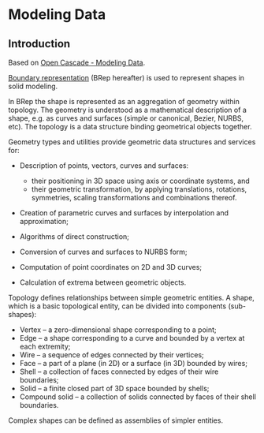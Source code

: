 # Modeling Data
## Introduction
Based on [Open Cascade - Modeling Data](https://www.opencascade.com/doc/occt-7.2.0/overview/html/technical_overview.html#OCCT_TOVW_SECTION_3).

[Boundary representation](https://en.wikipedia.org/wiki/Boundary_representation) (BRep hereafter) is used to represent shapes in solid modeling.

In BRep the shape is represented as an aggregation of geometry within topology. The geometry is understood as a mathematical description of a shape, e.g. as curves and surfaces (simple or canonical, Bezier, NURBS, etc). The topology is a data structure binding geometrical objects together.

Geometry types and utilities provide geometric data structures and services for:
- Description of points, vectors, curves and surfaces:

  - their positioning in 3D space using axis or coordinate systems, and
  - their geometric transformation, by applying translations, rotations, symmetries, scaling transformations and combinations thereof.

- Creation of parametric curves and surfaces by interpolation and approximation;
- Algorithms of direct construction;
- Conversion of curves and surfaces to NURBS form;
- Computation of point coordinates on 2D and 3D curves;
- Calculation of extrema between geometric objects.

Topology defines relationships between simple geometric entities. A shape, which is a basic topological entity, can be divided into components (sub-shapes):

- Vertex – a zero-dimensional shape corresponding to a point;
- Edge – a shape corresponding to a curve and bounded by a vertex at each extremity;
- Wire – a sequence of edges connected by their vertices;
- Face – a part of a plane (in 2D) or a surface (in 3D) bounded by wires;
- Shell – a collection of faces connected by edges of their wire boundaries;
- Solid – a finite closed part of 3D space bounded by shells;
- Compound solid – a collection of solids connected by faces of their shell boundaries.

Complex shapes can be defined as assemblies of simpler entities.
